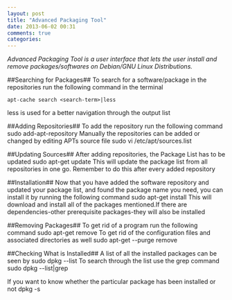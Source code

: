 ```yaml
---
layout: post
title: "Advanced Packaging Tool"
date: 2013-06-02 00:31
comments: true
categories: 
---
```

*Advanced Packaging Tool is a user interface that lets the user install and remove packages/softwares on Debian/GNU Linux Distributions.*

##Searching for Packages##
To search for a software/package in the repositories run the following command in the terminal
	
	apt-cache search <search-term>|less
	
less is used for a better navigation through the output list

##Adding Repositories##
To add the repository run the following command
	sudo add-apt-repository <repository name>
Manually the repositories can be added or changed by editing APTs source file
	sudo vi /etc/apt/sources.list

##Updating Sources##
After adding repositories, the Package List has to be updated
	sudo apt-get update
This will update the package list from all repositories in one go.
Remember to do this after every added repository

##Installation##
Now that you have added the software repository and updated your package list, and found the package name you need, you can install it by running the following command
	sudo apt-get install <Package Names>
This will download and install all of the packages mentioned.If there are dependencies-other prerequisite packages-they will also be installed

##Removing Packages##
To get rid of a program run the following command
	sudo apt-get remove <Package Name>
To get rid of the configuration files and associated directories as well
	sudo apt-get --purge remove <Package Name>

##Checking What is Installed##
A list of all the installed packages can be seen by
	sudo dpkg --list
To search through the list use the grep command
	sudo dpkg --list|grep <search term>
If you want to know whether the particular package has been installed or not
	dpkg -s <Package Name>


